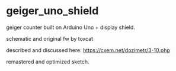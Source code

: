 # geiger_uno_shield
geiger counter built on Arduino Uno + display shield.

schematic and original fw by toxcat

described and discussed here: https://cxem.net/dozimetr/3-10.php

remastered and optimized sketch.
